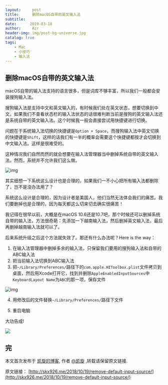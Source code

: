 ```yaml
---
layout:     post
title:      删除macOS自带的英文输入法
subtitle:  
date:      2019-03-18
author:     Azr
header-img: img/post-bg-universe.jpg
catalog: true
tags:
    - Mac
    - 小技巧
    - 输入法
---
```


## 删除macOS自带的英文输入法

macOS自带的输入法支持的语言很多，但是词库不够丰富，所以我们一般都会安装搜狗输入法。

搜狗输入法是支持中文和英文输入的，有时候我们处在英文状态，想要切换到中文。如果我们不查看状态栏的输入法状态的话很难判断当前是搜狗的英文输入法还是系统自带的英文输入法。这个时候我一般会直接尝试用快捷键进行切换。

问题在于系统输入法切换的快捷键是`Option + Space`，而搜狗输入法中英文切换的快捷键是`Shift`，这样的话我们有一半的概率会需要这个快捷键都按才会切换到中文输入法。这样是很难受的。

这种情况我们自然而然的就会想要在输入法管理器当中删掉系统自带的英文输入法。然而，系统并不允许我们这么做。

![img](http://skx926.me/2018/10/19/remove-default-input-source/gray.png)

其实细想一下系统这么设计也是合理的，如果我们一不小心把所有输入法都删除了，岂不是没办法用了？

系统这么设计是合理的，因为设计者是美国人，他们当然无法体会我们的痛苦。我们要删掉也是合理的，因为每天都这么切来切去确实很痛苦！

我记得在很早以前，大概是在macOS 10.6还是10.7吧，那个时候还可以删掉系统自带的输入法，方法很奇葩：先添加一下越南输入法，然后删掉英文输入法，最后再删掉越南输入法就可以了。

后来系统升级之后这个方法就失效了。那还有什么办法呢？Here is the way：

1. 在输入法管理器中删掉多余的输入法，只保留我们要用的搜狗输入法和自带的ABC输入法
2. 把当前输入法切换到ABC输入法
3. 把`~/Library/Preferences/`路径下的`com.apple.HIToolbox.plist`文件拷贝到桌面，然后用Xcode打开它，找到并删除`AppleEnabledInputSources`中`KeyboardLayout Name`为`ABC`的那一项，保存文件

![img](http://skx926.me/2018/10/19/remove-default-input-source/abc.png)

4. 用修改后的文件替换`~/Library/Preferences/`路径下文件

5. 重启电脑

大功告成!

![](http://skx926.me/2018/10/19/remove-default-input-source/removed.png)



## 完

本文首次发布于 [凯旋的博客](http://skx926.me/), 作者 [@凯旋](https://github.com/skx926) ,转载请保留原文链接.

原文链接： [http://skx926.me/2018/10/19/remove-default-input-source/](http://skx926.me/2018/10/19/remove-default-input-source/)
